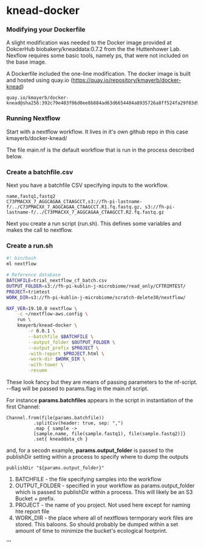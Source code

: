 # knead-docker

### Modifying your Dockerfile

A slight modification was needed to the Docker image provided at DokcerHub biobakery/kneaddata:0.7.2 from the the Huttenhower Lab. 
Nexflow requires some basic tools, namely ps, that were not included on the base image.

A Dockerfile included the one-line modification. The docker image is built and hosted using quay.io (https://quay.io/repository/kmayerb/docker-knead)


```
quay.io/kmayerb/docker-knead@sha256:392c79e403f06d0ee8b884ad63d6654484a8935726a8ff524fa29f03d991cfdb
```

### Running Nextflow 

Start with a nextflow workflow. It lives in it's own github repo in this case kmayerb/docker-knead/

The file main.nf is the default workflow that is run in the process described below.

### Create a batchfile.csv

Next you have a batchfile CSV specifying inputs to the workflow. 

```
name,fastq1,fastq2
C73PMACXX_7_AGGCAGAA_CTAAGCCT,s3://fh-pi-lastname-f/../C73PMACXX_7_AGGCAGAA_CTAAGCCT.R1.fq.fastq.gz, s3://fh-pi-lastname-f/../C73PMACXX_7_AGGCAGAA_CTAAGCCT.R2.fq.fastq.gz
```

Next you create a run script (run.sh). This defines some variables and makes the call to nextflow.


### Create a run.sh
```bash
#! bin/bash
ml nextflow

# Reference database
BATCHFILE=trial_nextflow_cf_batch.csv
OUTPUT_FOLDER=s3://fh-pi-kublin-j-microbiome/read_only/CFTRIMTEST/
PROJECT=trimtest
WORK_DIR=s3://fh-pi-kublin-j-microbiome/scratch-delete30/nextflow/

NXF_VER=19.10.0 nextflow \
    -c ~/nextflow-aws.config \
    run \
    kmayerb/knead-docker \
        -r 0.0.1 \
        --batchfile $BATCHFILE \
        --output_folder $OUTPUT_FOLDER \
        --output_prefix $PROJECT \
        -with-report $PROJECT.html \
        -work-dir $WORK_DIR \
        -with-tower \
        -resume
```


These look fancy but they are means of passing parameters to the nf-script. --flag will be passed to params.flag in the main.nf script.

For instance **params.batchfiles** appears in the script in instantiation of the first Channel:

```nextflow
Channel.from(file(params.batchfile))
          .splitCsv(header: true, sep: ",")
          .map { sample ->
          [sample.name, file(sample.fastq1), file(sample.fastq2)]}
          .set{ kneaddata_ch }
```
and, for a secodn example, **params.output_folder** is passed to the publishDir setting within a process to specify where to dump the outputs

```nextflow
publishDir "${params.output_folder}"
```

1. BATCHFILE - the file specifying samples into the workflow
2. OUTPUT_FOLDER - specified in your workflow as params.output_folder which is passed to publishDir within a process.
This will likely be an S3 Bucket + prefix. 
3. PROJECT - the name of you project. Not used here except for naming hte report file
4. WORK_DIR - the place where all of nextflows termporary work files are stored. This baloons. So should probably be dumped within a set amount of time to minimize the bucket's ecological footprint.

'''
